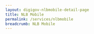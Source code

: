 ```yaml
---
layout: digigov-nlbmobile-detail-page
title: NLB Mobile
permalink: /services/nlbmobile
breadcrumb: NLB Mobile
---
```


